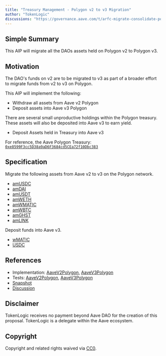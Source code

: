 ```yaml
---
title: "Treasury Management - Polygon v2 to v3 Migration"
author: "TokenLogic"
discussions: "https://governance.aave.com/t/arfc-migrate-consolidate-polygon-treasury/12248"
---
```


## Simple Summary

This AIP will migrate all the DAOs assets held on Polygon v2 to Polygon v3.

## Motivation

The DAO's funds on v2 are to be migrated to v3 as part of a broader effort to migrate funds from v2 to v3 on Polygon.

This AIP will implement the following:

- Withdraw all assets from Aave v2 Polygon
- Deposit assets into Aave v3 Polygon

There are several small unproductive holdings within the Polygon treasury. These assets will also be deposited into Aave v3 to earn yield.

- Deposit Assets held in Treasury into Aave v3

For reference, the Aave Polygon Treasury: [`0xe8599F3cc5D38a9aD6F3684cd5CEa72f10Dbc383`](https://polygonscan.com/address/0xe8599F3cc5D38a9aD6F3684cd5CEa72f10Dbc383)

## Specification

Migrate the following assets from Aave v2 to v3 on the Polygon network.

- [amUSDC](https://polygonscan.com/token/0x1a13f4ca1d028320a707d99520abfefca3998b7f?a=0xe8599F3cc5D38a9aD6F3684cd5CEa72f10Dbc383)
- [amDAI](https://polygonscan.com/token/0x27f8d03b3a2196956ed754badc28d73be8830a6e?a=0xe8599F3cc5D38a9aD6F3684cd5CEa72f10Dbc383)
- [amUSDT](https://polygonscan.com/token/0x60d55f02a771d515e077c9c2403a1ef324885cec?a=0xe8599F3cc5D38a9aD6F3684cd5CEa72f10Dbc383)
- [amWETH](https://polygonscan.com/token/0x28424507fefb6f7f8e9d3860f56504e4e5f5f390?a=0xe8599F3cc5D38a9aD6F3684cd5CEa72f10Dbc383)
- [amWMATIC](https://polygonscan.com/token/0x8df3aad3a84da6b69a4da8aec3ea40d9091b2ac4?a=0xe8599F3cc5D38a9aD6F3684cd5CEa72f10Dbc383)
- [amWBTC](https://polygonscan.com/token/0x5c2ed810328349100a66b82b78a1791b101c9d61?a=0xe8599F3cc5D38a9aD6F3684cd5CEa72f10Dbc383)
- [amGHST](https://polygonscan.com/token/0x080b5bf8f360f624628e0fb961f4e67c9e3c7cf1?a=0xe8599F3cc5D38a9aD6F3684cd5CEa72f10Dbc383)
- [amLINK](https://polygonscan.com/token/0x0ca2e42e8c21954af73bc9af1213e4e81d6a669a?a=0xe8599F3cc5D38a9aD6F3684cd5CEa72f10Dbc383)

Deposit funds into Aave v3.

- [wMATIC](https://polygonscan.com/token/0x0d500b1d8e8ef31e21c99d1db9a6444d3adf1270?a=0xe8599F3cc5D38a9aD6F3684cd5CEa72f10Dbc383)
- [USDC](https://polygonscan.com/token/0x2791bca1f2de4661ed88a30c99a7a9449aa84174?a=0xe8599F3cc5D38a9aD6F3684cd5CEa72f10Dbc383)

## References

- Implementation: [AaveV2Polygon](https://github.com/bgd-labs/aave-proposals-v3/blob/main/src/20231208_Multi_TreasuryManagementPolygonV2ToV3Migration/AaveV2Polygon_TreasuryManagementPolygonV2ToV3Migration_20231208.sol), [AaveV3Polygon](https://github.com/bgd-labs/aave-proposals-v3/blob/main/src/20231208_Multi_TreasuryManagementPolygonV2ToV3Migration/AaveV3Polygon_TreasuryManagementPolygonV2ToV3Migration_20231208.sol)
- Tests: [AaveV2Polygon](https://github.com/bgd-labs/aave-proposals-v3/blob/main/src/20231208_Multi_TreasuryManagementPolygonV2ToV3Migration/AaveV2Polygon_TreasuryManagementPolygonV2ToV3Migration_20231208.t.sol), [AaveV3Polygon](https://github.com/bgd-labs/aave-proposals-v3/blob/main/src/20231208_Multi_TreasuryManagementPolygonV2ToV3Migration/AaveV3Polygon_TreasuryManagementPolygonV2ToV3Migration_20231208.t.sol)
- [Snapshot](https://snapshot.org/#/aave.eth/proposal/0x1b816c12b6f547a1982198ffd0e36412390b05828b560c9edee4e8a6903c4882)
- [Discussion](https://governance.aave.com/t/arfc-migrate-consolidate-polygon-treasury/12248)

## Disclaimer

TokenLogic receives no payment beyond Aave DAO for the creation of this proposal. TokenLogic is a delegate within the Aave ecosystem.

## Copyright

Copyright and related rights waived via [CC0](https://creativecommons.org/publicdomain/zero/1.0/).

